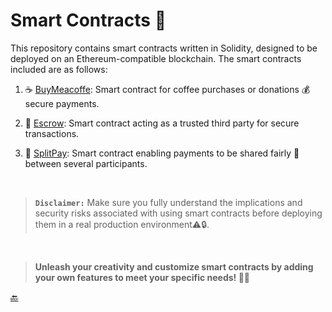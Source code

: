 
# **Smart Contracts 📝**

This repository contains smart contracts written in Solidity, designed to be deployed on an Ethereum-compatible blockchain. The smart contracts included are as follows:


1. ☕️ [BuyMeacoffe](./Escrow/Escrow.md): Smart contract for coffee purchases or donations 💰 secure payments.

2. 🤝 [Escrow](./Escrow/Escrow.md): Smart contract acting as a trusted third party for secure transactions.

3. 🔄 [SplitPay](./SplitPay/SplitPay.md): Smart contract enabling payments to be shared fairly 💸 between several participants.

<br>

>**`Disclaimer:`** Make sure you fully understand the implications and security risks associated with using smart contracts before deploying them in a real production environment⚠️🔒.

<br>

>**Unleash your creativity and customize smart contracts by adding your own features to meet your specific needs! 🚀✨**

[🔙](https://github.com/orgs/ChainShareLabs/repositories)